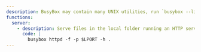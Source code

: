 ```yaml
---
description: BusyBox may contain many UNIX utilities, run `busybox --list-full` to check what GTFOBins binaries are supported. Here some example.
functions:
  server:
    - description: Serve files in the local folder running an HTTP server.
      code: |
        busybox httpd -f -p $LPORT -h .
---
```

